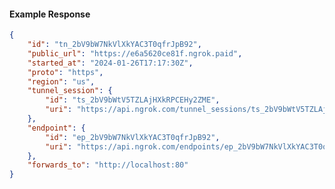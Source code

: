 <!-- Code generated for API Clients. DO NOT EDIT. -->

#### Example Response

```json
{
	"id": "tn_2bV9bW7NkVlXkYAC3T0qfrJpB92",
	"public_url": "https://e6a5620ce81f.ngrok.paid",
	"started_at": "2024-01-26T17:17:30Z",
	"proto": "https",
	"region": "us",
	"tunnel_session": {
		"id": "ts_2bV9bWtV5TZLAjHXkRPCEHy2ZME",
		"uri": "https://api.ngrok.com/tunnel_sessions/ts_2bV9bWtV5TZLAjHXkRPCEHy2ZME"
	},
	"endpoint": {
		"id": "ep_2bV9bW7NkVlXkYAC3T0qfrJpB92",
		"uri": "https://api.ngrok.com/endpoints/ep_2bV9bW7NkVlXkYAC3T0qfrJpB92"
	},
	"forwards_to": "http://localhost:80"
}
```

